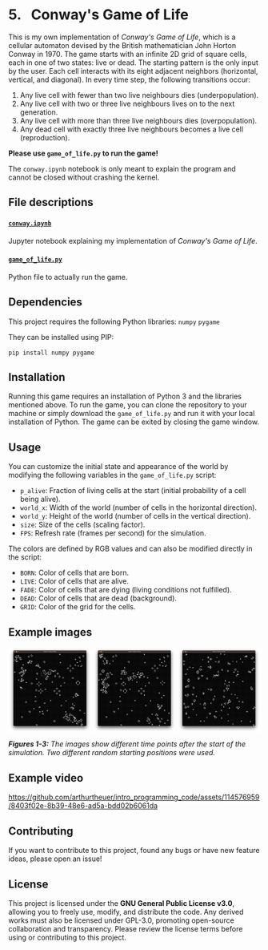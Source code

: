 # 5. &nbsp; Conway's Game of Life
This is my own implementation of *Conway's Game of Life*, which is a cellular automaton devised by the British mathematician John Horton Conway in 1970. The game starts with an infinite 2D grid of square cells, each in one of two states: live or dead. The starting pattern is the only input by the user. Each cell interacts with its eight adjacent neighbors (horizontal, vertical, and diagonal). In every time step, the following transitions occur:

1. Any live cell with fewer than two live neighbours dies (underpopulation).
2. Any live cell with two or three live neighbours lives on to the next generation.
3. Any live cell with more than three live neighbours dies (overpopulation).
4. Any dead cell with exactly three live neighbours becomes a live cell (reproduction).

**Please use `game_of_life.py` to run the game!**

The `conway.ipynb` notebook is only meant to explain the program and cannot be closed without crashing the kernel.

## File descriptions
#### <a href="conway.ipynb">`conway.ipynb`</a>
Jupyter notebook explaining my implementation of *Conway's Game of Life*.

#### <a href="game_of_life.py">`game_of_life.py`</a>
Python file to actually run the game.

## Dependencies
This project requires the following Python libraries:
`numpy`
`pygame`

They can be installed using PIP:
```
pip install numpy pygame
```

## Installation
Running this game requires an installation of Python 3 and the libraries mentioned above. To run the game, you can clone the repository to your machine or simply download the `game_of_life.py` and run it with your local installation of Python. The game can be exited by closing the game window.

## Usage
You can customize the initial state and appearance of the world by modifying the following variables in the `game_of_life.py` script:

- `p_alive`: Fraction of living cells at the start (initial probability of a cell being alive).
- `world_x`: Width of the world (number of cells in the horizontal direction).
- `world_y`: Height of the world (number of cells in the vertical direction).
- `size`: Size of the cells (scaling factor).
- `FPS`: Refresh rate (frames per second) for the simulation.

The colors are defined by RGB values and can also be modified directly in the script:
- `BORN`: Color of cells that are born.
- `LIVE`: Color of cells that are alive.
- `FADE`: Color of cells that are dying (living conditions not fulfilled).
- `DEAD`: Color of cells that are dead (background).
- `GRID`: Color of the grid for the cells.

## Example images
<div style="display: flex; flex-wrap: wrap; justify-content: space-between;">
  <img src="examples/example1.png" alt="Game window example #1" style="width: 33%;">
  <img src="examples/example2.png" alt="Game window example #2" style="width: 33%;">
  <img src="examples/example3.png" alt="Game window example #3" style="width: 33%;">
</div>

***Figures 1-3:** The images show different time points after the start of the simulation. Two different random starting positions were used.*

## Example video
https://github.com/arthurtheuer/intro_programming_code/assets/114576959/8403f02e-8b39-48e6-ad5a-bdd02b6061da




## Contributing
If you want to contribute to this project, found any bugs or have new feature ideas, please open an issue!

## License
This project is licensed under the **GNU General Public License v3.0**, allowing you to freely use, modify, and distribute the code. Any derived works must also be licensed under GPL-3.0, promoting open-source collaboration and transparency. Please review the license terms before using or contributing to this project.
